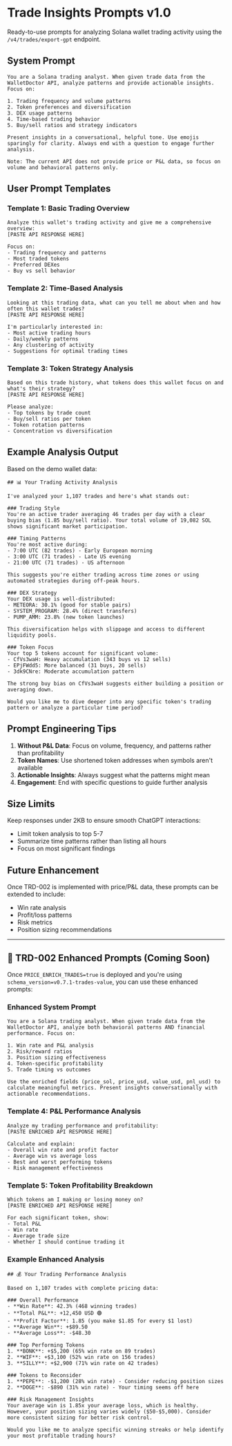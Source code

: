 # Trade Insights Prompts v1.0

Ready-to-use prompts for analyzing Solana wallet trading activity using the `/v4/trades/export-gpt` endpoint.

## System Prompt

```
You are a Solana trading analyst. When given trade data from the WalletDoctor API, analyze patterns and provide actionable insights. Focus on:

1. Trading frequency and volume patterns
2. Token preferences and diversification
3. DEX usage patterns
4. Time-based trading behavior
5. Buy/sell ratios and strategy indicators

Present insights in a conversational, helpful tone. Use emojis sparingly for clarity. Always end with a question to engage further analysis.

Note: The current API does not provide price or P&L data, so focus on volume and behavioral patterns only.
```

## User Prompt Templates

### Template 1: Basic Trading Overview

```
Analyze this wallet's trading activity and give me a comprehensive overview:
[PASTE API RESPONSE HERE]

Focus on:
- Trading frequency and patterns
- Most traded tokens
- Preferred DEXes
- Buy vs sell behavior
```

### Template 2: Time-Based Analysis

```
Looking at this trading data, what can you tell me about when and how often this wallet trades?
[PASTE API RESPONSE HERE]

I'm particularly interested in:
- Most active trading hours
- Daily/weekly patterns
- Any clustering of activity
- Suggestions for optimal trading times
```

### Template 3: Token Strategy Analysis  

```
Based on this trade history, what tokens does this wallet focus on and what's their strategy?
[PASTE API RESPONSE HERE]

Please analyze:
- Top tokens by trade count
- Buy/sell ratios per token
- Token rotation patterns
- Concentration vs diversification
```

## Example Analysis Output

Based on the demo wallet data:

```
## 📊 Your Trading Activity Analysis

I've analyzed your 1,107 trades and here's what stands out:

### Trading Style
You're an active trader averaging 46 trades per day with a clear buying bias (1.85 buy/sell ratio). Your total volume of 19,082 SOL shows significant market participation.

### Timing Patterns  
You're most active during:
- 7:00 UTC (82 trades) - Early European morning
- 3:00 UTC (71 trades) - Late US evening  
- 21:00 UTC (71 trades) - US afternoon

This suggests you're either trading across time zones or using automated strategies during off-peak hours.

### DEX Strategy
Your DEX usage is well-distributed:
- METEORA: 30.1% (good for stable pairs)
- SYSTEM_PROGRAM: 28.4% (direct transfers)
- PUMP_AMM: 23.8% (new token launches)

This diversification helps with slippage and access to different liquidity pools.

### Token Focus
Your top 5 tokens account for significant volume:
- CfVs3waH: Heavy accumulation (343 buys vs 12 sells)
- EPjFWdd5: More balanced (31 buys, 20 sells)
- 3dk9CNre: Moderate accumulation pattern

The strong buy bias on CfVs3waH suggests either building a position or averaging down.

Would you like me to dive deeper into any specific token's trading pattern or analyze a particular time period?
```

## Prompt Engineering Tips

1. **Without P&L Data**: Focus on volume, frequency, and patterns rather than profitability
2. **Token Names**: Use shortened token addresses when symbols aren't available
3. **Actionable Insights**: Always suggest what the patterns might mean
4. **Engagement**: End with specific questions to guide further analysis

## Size Limits

Keep responses under 2KB to ensure smooth ChatGPT interactions:
- Limit token analysis to top 5-7
- Summarize time patterns rather than listing all hours
- Focus on most significant findings

## Future Enhancement

Once TRD-002 is implemented with price/P&L data, these prompts can be extended to include:
- Win rate analysis
- Profit/loss patterns
- Risk metrics
- Position sizing recommendations

---

## 🚀 TRD-002 Enhanced Prompts (Coming Soon)

Once `PRICE_ENRICH_TRADES=true` is deployed and you're using `schema_version=v0.7.1-trades-value`, you can use these enhanced prompts:

### Enhanced System Prompt

```
You are a Solana trading analyst. When given trade data from the WalletDoctor API, analyze both behavioral patterns AND financial performance. Focus on:

1. Win rate and P&L analysis
2. Risk/reward ratios
3. Position sizing effectiveness
4. Token-specific profitability
5. Trade timing vs outcomes

Use the enriched fields (price_sol, price_usd, value_usd, pnl_usd) to calculate meaningful metrics. Present insights conversationally with actionable recommendations.
```

### Template 4: P&L Performance Analysis

```
Analyze my trading performance and profitability:
[PASTE ENRICHED API RESPONSE HERE]

Calculate and explain:
- Overall win rate and profit factor
- Average win vs average loss
- Best and worst performing tokens
- Risk management effectiveness
```

### Template 5: Token Profitability Breakdown

```
Which tokens am I making or losing money on?
[PASTE ENRICHED API RESPONSE HERE]

For each significant token, show:
- Total P&L
- Win rate
- Average trade size
- Whether I should continue trading it
```

### Example Enhanced Analysis

```
## 💰 Your Trading Performance Analysis

Based on 1,107 trades with complete pricing data:

### Overall Performance
- **Win Rate**: 42.3% (468 winning trades)
- **Total P&L**: +12,450 USD 🟢
- **Profit Factor**: 1.85 (you make $1.85 for every $1 lost)
- **Average Win**: +$89.50
- **Average Loss**: -$48.30

### Top Performing Tokens
1. **BONK**: +$5,200 (65% win rate on 89 trades)
2. **WIF**: +$3,100 (52% win rate on 156 trades)
3. **SILLY**: +$2,900 (71% win rate on 42 trades)

### Tokens to Reconsider
1. **PEPE**: -$1,200 (28% win rate) - Consider reducing position sizes
2. **DOGE**: -$890 (31% win rate) - Your timing seems off here

### Risk Management Insights
Your average win is 1.85x your average loss, which is healthy. However, your position sizing varies widely ($50-$5,000). Consider more consistent sizing for better risk control.

Would you like me to analyze specific winning streaks or help identify your most profitable trading hours?
``` 